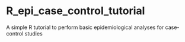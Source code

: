 # R_epi_case_control_tutorial
A simple R tutorial to perform basic epidemiological analyses for case-control studies
